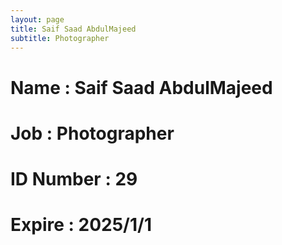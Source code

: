 ```yaml
---
layout: page
title: Saif Saad AbdulMajeed
subtitle: Photographer
---
```

# Name : Saif Saad AbdulMajeed 
# Job : Photographer
# ID Number : 29
# Expire : 2025/1/1
